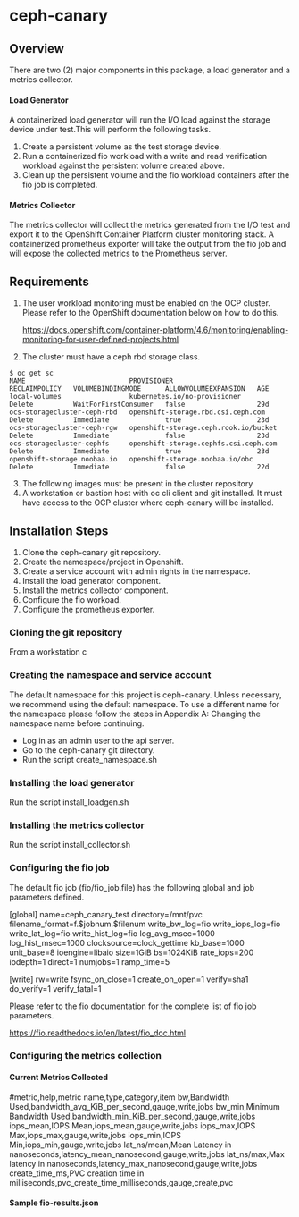 # ceph-canary

## Overview
There are two (2) major components in this package, a load generator and a metrics collector.

#### Load Generator
  A containerized load generator will run the I/O load against the storage device under test.This will perform the following tasks.
  
  1. Create a persistent volume as the test storage device. 
  2. Run a containerized fio workload with a write and read verification workload against the persistent volume created above.
  3. Clean up the persistent volume and the fio workload containers after the fio job is completed.

#### Metrics Collector
   The metrics collector will collect the metrics generated from the I/O test and export it to the OpenShift Container Platform cluster monitoring stack.
   A containerized prometheus exporter will take the output from the fio job and will expose the collected metrics to the Prometheus server.

## Requirements
  1. The user workload monitoring must be enabled on the OCP cluster. Please refer to the OpenShift documentation below on how to do this.
     
     https://docs.openshift.com/container-platform/4.6/monitoring/enabling-monitoring-for-user-defined-projects.html

  2. The cluster must have a ceph rbd storage class. 
   
    
    
    $ oc get sc
    NAME                          PROVISIONER                             RECLAIMPOLICY   VOLUMEBINDINGMODE      ALLOWVOLUMEEXPANSION   AGE
    local-volumes                 kubernetes.io/no-provisioner            Delete          WaitForFirstConsumer   false                  29d
    ocs-storagecluster-ceph-rbd   openshift-storage.rbd.csi.ceph.com      Delete          Immediate              true                   23d
    ocs-storagecluster-ceph-rgw   openshift-storage.ceph.rook.io/bucket   Delete          Immediate              false                  23d
    ocs-storagecluster-cephfs     openshift-storage.cephfs.csi.ceph.com   Delete          Immediate              true                   23d
    openshift-storage.noobaa.io   openshift-storage.noobaa.io/obc         Delete          Immediate              false                  22d

  3. The following images must be present in the cluster repository
  4. A workstation or bastion host with oc cli client and git installed. It must have access to the OCP cluster where ceph-canary will be installed.

## Installation Steps
1. Clone the ceph-canary git repository.
2. Create the namespace/project in Openshift.
3. Create a service account with admin rights in the namespace.
4. Install the load generator component.
5. Install the metrics collector component.
6. Configure the fio workoad.
7. Configure the prometheus exporter.

### Cloning the git repository
From a workstation c
### Creating the namespace and service account
The default namespace for this project is ceph-canary. Unless necessary, we recommend using the default namespace. To use a different name for the namespace please follow the steps in Appendix A: Changing the namespace name before continuing.

- Log in as an admin user to the api server. 
- Go to the ceph-canary git directory.
- Run the script create_namespace.sh

### Installing the load generator 
Run the script install_loadgen.sh

### Installing the metrics collector
Run the script install_collector.sh

### Configuring the fio job
The default fio job (fio/fio_job.file) has the following global and job parameters defined.

[global]
name=ceph_canary_test
directory=/mnt/pvc
filename_format=f.\$jobnum.\$filenum
write_bw_log=fio
write_iops_log=fio
write_lat_log=fio
write_hist_log=fio
log_avg_msec=1000
log_hist_msec=1000
clocksource=clock_gettime
kb_base=1000
unit_base=8
ioengine=libaio
size=1GiB
bs=1024KiB
rate_iops=200
iodepth=1
direct=1
numjobs=1
ramp_time=5

[write]
rw=write
fsync_on_close=1
create_on_open=1
verify=sha1
do_verify=1
verify_fatal=1



Please refer to the fio documentation for the complete list of fio job parameters. 

https://fio.readthedocs.io/en/latest/fio_doc.html


### Configuring the metrics collection


#### Current Metrics Collected
#metric,help,metric name,type,category,item
bw,Bandwidth Used,bandwidth_avg_KiB_per_second,gauge,write,jobs
bw_min,Minimum Bandwidth Used,bandwidth_min_KiB_per_second,gauge,write,jobs
iops_mean,IOPS Mean,iops_mean,gauge,write,jobs
iops_max,IOPS Max,iops_max,gauge,write,jobs
iops_min,IOPS Min,iops_min,gauge,write,jobs
lat_ns/mean,Mean Latency in nanoseconds,latency_mean_nanosecond,gauge,write,jobs
lat_ns/max,Max latency in nanoseconds,latency_max_nanosecond,gauge,write,jobs
create_time_ms,PVC creation time in milliseconds,pvc_create_time_milliseconds,gauge,create,pvc


#### Sample fio-results.json
